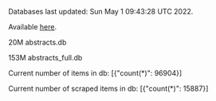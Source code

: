 Databases last updated: Sun May  1 09:43:28 UTC 2022. 

Available [here](https://github.com/cbeauhilton/ash-db/releases).


20M	abstracts.db

153M	abstracts_full.db

Current number of items in db:
[{"count(*)": 96904}]

Current number of scraped items in db:
[{"count(*)": 15887}]
